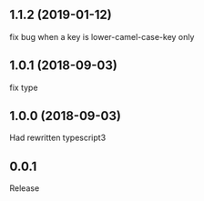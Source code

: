 ## 1.1.2 (2019-01-12)
fix bug when a key is lower-camel-case-key only

## 1.0.1 (2018-09-03)
fix type

## 1.0.0 (2018-09-03)
Had rewritten typescript3

## 0.0.1
Release

